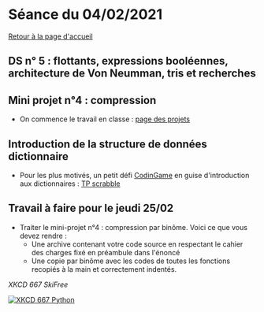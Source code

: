 

# Séance du 04/02/2021

[Retour à la page d'accueil](https://parc-nsi.github.io/premiere-nsi/index.html)


## DS n° 5 : flottants, expressions booléennes, architecture de Von Neumman, tris et recherches

## Mini projet n°4 : compression

* On commence le travail en classe : [page des projets](../projets.md)

## Introduction de la structure de données dictionnaire

* Pour les plus motivés, un petit défi [CodinGame](https://www.codingame.com) en guise d'introduction aux dictionnaires : [TP scrabble](../scrabble.md)

## Travail à faire pour le jeudi 25/02

* Traiter le mini-projet n°4 : compression par binôme. Voici ce que vous devez rendre :
  * Une archive contenant votre code source en respectant le cahier des charges fixé en préambule dans l'énoncé
  * Une copie par binôme avec les codes de toutes les fonctions recopiés à la main et correctement indentés.


_XKCD 667 SkiFree_

[![XKCD 667 Python](https://imgs.xkcd.com/comics/skifree.png)](https://www.explainxkcd.com/wiki/index.php?title=667:_SkiFree)

